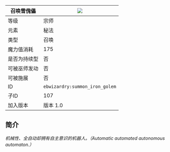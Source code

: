 | 召唤雪傀儡 |![](https://github.com/Electroblob77/Wizardry/blob/1.12.2/src/main/resources/assets/ebwizardry/textures/spells/summon_iron_golem.png)|
|---|---|
| 等级 | 宗师 |
| 元素 | 秘法 |
| 类型 | 召唤 |
| 魔力值消耗 | 175 |
| 是否为持续型 | 否 |
| 可被巫师发动 | 否 |
| 可被施展 | 否 |
| ID | `ebwizardry:summon_iron_golem` |
| 子ID | 107 |
| 加入版本 | 版本 1.0 |
## 简介
_机械性、全自动却拥有自主意识的机器人。（Automatic automated autonomous automaton.）_
